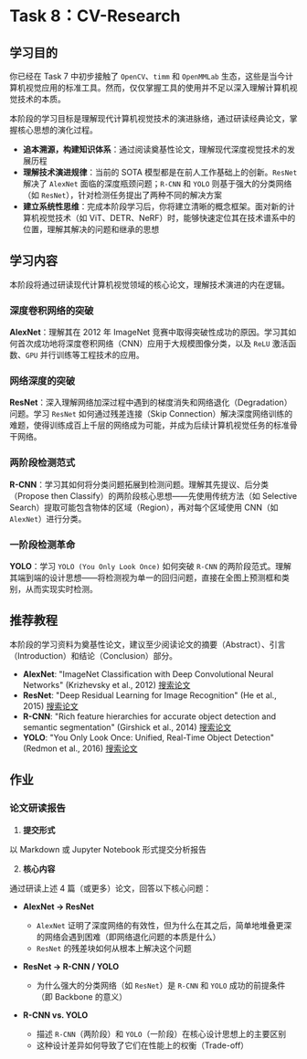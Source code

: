 # Task 8：CV-Research

## 学习目的

你已经在 Task 7 中初步接触了 `OpenCV`、`timm` 和 `OpenMMLab` 生态，这些是当今计算机视觉应用的标准工具。然而，仅仅掌握工具的使用并不足以深入理解计算机视觉技术的本质。

本阶段的学习目标是理解现代计算机视觉技术的演进脉络，通过研读经典论文，掌握核心思想的演化过程。

- **追本溯源，构建知识体系**：通过阅读奠基性论文，理解现代深度视觉技术的发展历程
- **理解技术演进规律**：当前的 SOTA 模型都是在前人工作基础上的创新。`ResNet` 解决了 `AlexNet` 面临的深度瓶颈问题；`R-CNN` 和 `YOLO` 则基于强大的分类网络（如 `ResNet`），针对检测任务提出了两种不同的解决方案
- **建立系统性思维**：完成本阶段学习后，你将建立清晰的概念框架。面对新的计算机视觉技术（如 ViT、DETR、NeRF）时，能够快速定位其在技术谱系中的位置，理解其解决的问题和继承的思想

## 学习内容

本阶段将通过研读现代计算机视觉领域的核心论文，理解技术演进的内在逻辑。

### 深度卷积网络的突破

**AlexNet**：理解其在 2012 年 ImageNet 竞赛中取得突破性成功的原因。学习其如何首次成功地将深度卷积网络（CNN）应用于大规模图像分类，以及 `ReLU` 激活函数、`GPU` 并行训练等工程技术的应用。

### 网络深度的突破

**ResNet**：深入理解网络加深过程中遇到的梯度消失和网络退化（Degradation）问题。学习 `ResNet` 如何通过残差连接（Skip Connection）解决深度网络训练的难题，使得训练成百上千层的网络成为可能，并成为后续计算机视觉任务的标准骨干网络。

### 两阶段检测范式

**R-CNN**：学习其如何将分类问题拓展到检测问题。理解其先提议、后分类（Propose then Classify）的两阶段核心思想——先使用传统方法（如 Selective Search）提取可能包含物体的区域（Region），再对每个区域使用 CNN（如 `AlexNet`）进行分类。

### 一阶段检测革命

**YOLO**：学习 `YOLO (You Only Look Once)` 如何突破 `R-CNN` 的两阶段范式。理解其端到端的设计思想——将检测视为单一的回归问题，直接在全图上预测框和类别，从而实现实时检测。

## 推荐教程

本阶段的学习资料为奠基性论文，建议至少阅读论文的摘要（Abstract）、引言（Introduction）和结论（Conclusion）部分。

- **AlexNet**: "ImageNet Classification with Deep Convolutional Neural Networks" (Krizhevsky et al., 2012) [搜索论文](https://www.google.com/search?q=ImageNet+Classification+with+Deep+Convolutional+Neural+Networks+paper)
- **ResNet**: "Deep Residual Learning for Image Recognition" (He et al., 2015) [搜索论文](https://www.google.com/search?q=Deep+Residual+Learning+for+Image+Recognition+paper)
- **R-CNN**: "Rich feature hierarchies for accurate object detection and semantic segmentation" (Girshick et al., 2014) [搜索论文](https://www.google.com/search?q=Rich+feature+hierarchies+for+accurate+object+detection+and+semantic+segmentation+paper)
- **YOLO**: "You Only Look Once: Unified, Real-Time Object Detection" (Redmon et al., 2016) [搜索论文](https://www.google.com/search?q=You+Only+Look+Once:+Unified,+Real-Time+Object+Detection+paper)

## 作业

### 论文研读报告

1. **提交形式**

以 Markdown 或 Jupyter Notebook 形式提交分析报告

2. **核心内容**

通过研读上述 4 篇（或更多）论文，回答以下核心问题：

- **AlexNet -> ResNet**
  - `AlexNet` 证明了深度网络的有效性，但为什么在其之后，简单地堆叠更深的网络会遇到困难（即网络退化问题的本质是什么）
  - `ResNet` 的残差块如何从根本上解决这个问题

- **ResNet -> R-CNN / YOLO**
  - 为什么强大的分类网络（如 `ResNet`）是 `R-CNN` 和 `YOLO` 成功的前提条件（即 Backbone 的意义）

- **R-CNN vs. YOLO**
  - 描述 `R-CNN`（两阶段）和 `YOLO`（一阶段）在核心设计思想上的主要区别
  - 这种设计差异如何导致了它们在性能上的权衡（Trade-off）
